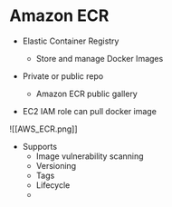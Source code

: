 
# Amazon ECR

- Elastic Container Registry
	- Store and manage Docker Images

- Private or public repo
	- Amazon ECR public gallery

- EC2 IAM role can pull docker image

![[AWS_ECR.png]]

- Supports
	- Image vulnerability scanning
	- Versioning
	- Tags
	- Lifecycle
	- 